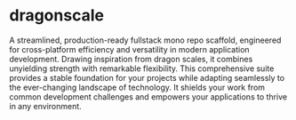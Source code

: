 # dragonscale
A streamlined, production-ready fullstack mono repo scaffold, engineered for cross-platform efficiency and versatility in modern application development.
Drawing inspiration from dragon scales, it combines unyielding strength with remarkable flexibility. This comprehensive suite provides a stable foundation for your projects while adapting seamlessly to the ever-changing landscape of technology. It shields your work from common development challenges and empowers your applications to thrive in any environment.
